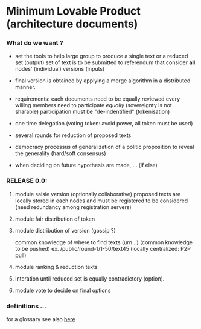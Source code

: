 # Minimum Lovable Product (architecture documents)


### What do we want ?

 - set the tools to help large group to produce a single text or a reduced set (output)
   set of text is to be submitted to referendum
   that consider **all**  nodes' (individual) versions (inputs)
 - final version is obtained by applying a merge algorithm in a distributed manner.
 - requirements:
     each documents need to be equally reviewed
     every willing members need to participate _equally_ (sovereignty is not sharable)
     participation must be "de-indentified" (tokenisation)

 - one time delegation (voting token: avoid power, all token must be used)
 - several rounds for reduction of proposed texts

 - democracy processus of generalization of a politic proposition
   to reveal the generality (hard/soft consensus)

 - when deciding on future hypothesis are made, ... (if else)
 



### RELEASE 0.0:

1. module saisie version (optionally collaborative)
   proposed texts are locally stored in each nodes and must be registered to be considered
   (need redundancy among registration servers)

2. module fair distribution of token

3. module distribution of version (gossip ?)

   common knowledge of where to find texts (urn...) (common knowledge to be pushed)
   ex. /public/round-1/1-50/text45 (locally centralized: P2P pull)
   
4. module ranking & reduction texts

5. interation until reduced set is equally contradictory (option).

6. module vote to decide on final options

### definitions ...

 for a glossary see also [here](glossary.md)
